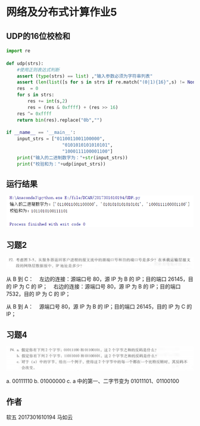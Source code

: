 # 网络及分布式计算作业5


## UDP的16位校检和


~~~ python
import re

def udp(strs):
    #使用正则表达式判断
    assert (type(strs) == list) ,"输入参数必须为字符串列表"
    assert (len(list([s for s in strs if re.match("(0|1){16}",s) != None])) == len(strs)),"输入二进制串有误"
    res  = 0
    for s in strs:
        res += int(s,2)
        res = (res & 0xffff) + (res >> 16)
    res ^= 0xffff
    return bin(res).replace("0b","")

if __name__ == '__main__':
    input_strs = ["0110011001100000",
                     "0101010101010101",
                     "1000111100001100"]
    print("输入的二进制数字为："+str(input_strs))
    print("校验和为："+udp(input_strs))
~~~

## 运行结果


![avatar](./Resource/UDP.png)

## 习题2


![avatar](./Resource/P2.png)

从 B 到 C：
   左边的连接：源端口号 80，源 IP 为 B 的 IP；目的端口 26145，目的 IP 为 C 的 IP；
   右边的连接：源端口号 80，源 IP 为 B 的 IP；目的端口 7532，目的 IP 为 C 的 IP；

从 B 到 A：
   源端口号 80，源 IP 为 B 的 IP；目的端口 26145，目的 IP 为 C 的 IP；


## 习题4


![avatar](./Resource/P4.png)

a. 00111110
b. 01000000
c. a 中的第一、二字节变为 01011101、01100100

## 作者

软五 2017301610194 马如云
